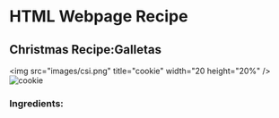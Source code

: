 <h1> HTML Webpage Recipe </h1>
<h2> Christmas Recipe:Galletas </h2>


<img    src="images/csi.png" 
        title="cookie" 
        width="20
        height="20%" />
![cookie](https://user-images.githubusercontent.com/93533166/143884793-69405b31-fed0-4a16-8c37-f5dcdc324a7d.jpg)


<h3> Ingredients: </h3>
